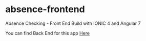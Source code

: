 # absence-frontend

Absence Checking - Front End Build with IONIC 4 and Angular 7

<div>You can find Back End for this app <a href="https://github.com/anas919/absence-backend">Here</a></div>
